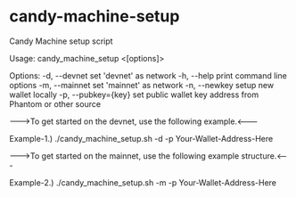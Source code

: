 # candy-machine-setup

Candy Machine setup script

Usage: candy_machine_setup <[options]>

Options:
   -d, --devnet         set 'devnet' as network
   -h, --help           print command line options
   -m, --mainnet        set 'mainnet' as network
   -n, --newkey         setup new wallet locally
   -p, --pubkey={key}   set public wallet key address from Phantom or other source

--->To get started on the devnet, use the following example.<---

Example-1.) ./candy_machine_setup.sh -d -p Your-Wallet-Address-Here

--->To get started on the mainnet, use the following example structure.<---

Example-2.) ./candy_machine_setup.sh -m -p Your-Wallet-Address-Here


